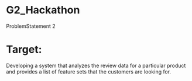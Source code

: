 # G2_Hackathon
ProblemStatement 2

# Target:
  Developing a system that analyzes the review data for a particular product and provides a list of feature sets that the customers are looking for.


  
